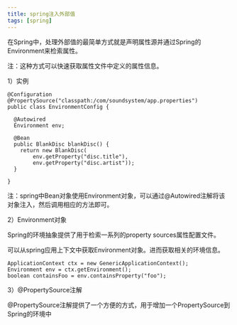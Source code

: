 ```yaml
---
title: spring注入外部值
tags: [spring]
---
```


在Spring中，处理外部值的最简单方式就是声明属性源并通过Spring的Environment来检索属性。

注：这种方式可以快速获取属性文件中定义的属性信息。

1）实例

```
@Configuration
@PropertySource("classpath:/com/soundsystem/app.properties")
public class EnvironmentConfig {

  @Autowired
  Environment env;
  
  @Bean
  public BlankDisc blankDisc() {
    return new BlankDisc(
        env.getProperty("disc.title"),
        env.getProperty("disc.artist"));
  }
  
}
```

注：spring中Bean对象使用Environment对象，可以通过@Autowired注解将该对象注入，然后调用相应的方法即可。

2）Environment对象

Spring的环境抽象提供了用于检索一系列的property sources属性配置文件。

可以从spring应用上下文中获取Environment对象。进而获取相关的环境信息。

```
ApplicationContext ctx = new GenericApplicationContext();
Environment env = ctx.getEnvironment(); 
boolean containsFoo = env.containsProperty("foo"); 
```

3）@PropertySource注解

@PropertySource注解提供了一个方便的方式，用于增加一个PropertySource到Spring的环境中